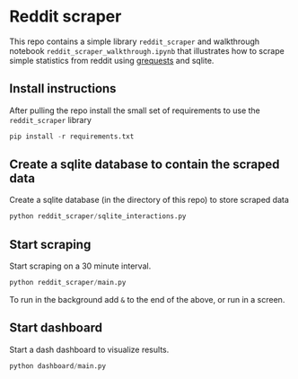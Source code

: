 # Reddit scraper

This repo contains a simple library `reddit_scraper` and walkthrough notebook  `reddit_scraper_walkthrough.ipynb` that illustrates how to scrape simple statistics from reddit using [grequests](https://github.com/spyoungtech/grequests) and sqlite.

## Install instructions

After pulling the repo install the small set of requirements to use the `reddit_scraper` library

```python
pip install -r requirements.txt
```

## Create a sqlite database to contain the scraped data

Create a sqlite database (in the directory of this repo) to store scraped data

```python
python reddit_scraper/sqlite_interactions.py
```

## Start scraping

Start scraping on a 30 minute interval.

```python
python reddit_scraper/main.py
```

To run in the background add `&` to the end of the above, or run in a screen.

## Start dashboard

Start a dash dashboard to visualize results.

```python
python dashboard/main.py
```